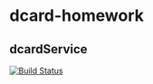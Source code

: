 # dcard-homework

## dcardService

[![Build Status](https://travis-ci.com/superj80820/dcard-homework.svg?branch=master)](https://travis-ci.com/superj80820/dcard-homework)